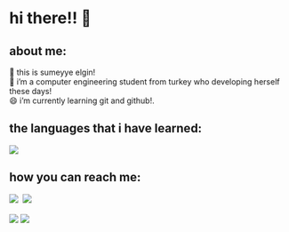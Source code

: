 <h1>hi there!! 👋</h1>

<h2>about me:</h2>
🔭 this is sumeyye elgin! <br>
🌱 i’m a computer engineering student from turkey who developing herself these days!<br>
😄 i’m currently learning git and github!.<br>
<h2>the languages that i have learned:</h2>
<a href="https://skillicons.dev"><img src="https://skillicons.dev/icons?i=html,css,bootstrap" /></a>
<h2>how you can reach me:</h2>
 <div class="social_media">
 <a href="https://www.linkedin.com/in/s%C3%BCmeyye-elgin-391060254/" target="_blank"><img src="https://skillicons.dev/icons?i=linkedin"/></a>&nbsp
 <a href="http://gitlab.koddeposu.gov.tr/sumeyyelgin" target="_blank"><img src="https://skillicons.dev/icons?i=gitlab"></a>&nbsp
</div>
<br>
<img src="https://github-readme-stats.vercel.app/api?username=s-elg&theme=tokyonight&show_icons=true&hide_border=true&count_private=true"/>
<img src="https://github-readme-streak-stats.herokuapp.com/?user=s-elg&theme=tokyonight&hide_border=true"/>

